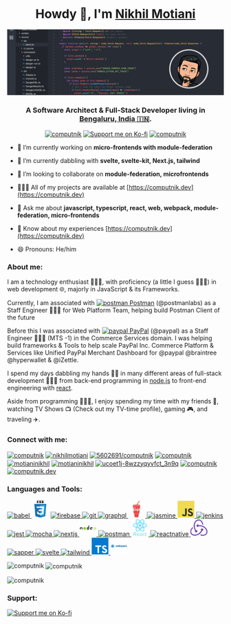 <h1 align="center">Howdy 👋, I'm <a href="https://computnik.dev" target="_blank">Nikhil Motiani</a></h1>
<a href="https://computnik.dev" target="_blank"><img src="https://github.com/computnik/computnik/raw/master/assets/bg.png" alt="computnik" /></a>
<h3 align="center">A Software Architect & Full-Stack Developer living in <a href="https://bengaluruurban.nic.in/en/">Bengaluru, India 🇮🇳</a>.</h3>

<p align="center"> <a href="https://twitter.com/computnik" target="_blank"><img src="https://img.shields.io/twitter/follow/computnik?logo=twitter&style=for-the-badge" alt="computnik" /></a> <a href="https://ko-fi.com/C0C44N7D3"><img src="https://ko-fi.com/img/githubbutton_sm.svg" alt="Support me on Ko-fi" /></a> <span><a href="https://computnik.dev" target="_blank"><img src="https://github.com/computnik/computnik/raw/master/assets/visit-website.svg" width="165" height="40" alt="computnik" /></a> </span>

<!-- <a href="https://computnik.dev" target="_blank"><img src="https://img.shields.io/badge/WEBSITE-computnik.dev-blue?style=for-the-badge&logo=google-chrome" /></a> -->
</p>



- 🔭 I’m currently working on **micro-frontends with module-federation**

- 🌱 I’m currently dabbling with **svelte, svelte-kit, Next.js, tailwind**

- 🤝 I’m looking to collaborate on **module-federation, microfrontends**

- 👨🏻‍💻 All of my projects are available at [https://computnik.dev](https://computnik.dev)

<!-- - 📝 I regularly write articles on [https://computnik.dev/](https://computnik.dev/) -->

- 💬 Ask me about **javascript, typescript, react, web, webpack, module-federation, micro-frontends**

- 📄 Know about my experiences [https://computnik.dev](https://computnik.dev)

- 😄 Pronouns: He/him


<h3 align="left">About me:</h3>
<p align="left">
    I am a technology enthusiast 👨🏻‍💻, with proficiency (a little I guess 🤷🏻‍♂️) in web development 🌐, majorly in JavaScript & its Frameworks.
</p>

<p align="left">
    Currently, I am associated with <a href="https://www.postman.com/" target="_blank"> <img src="https://www.vectorlogo.zone/logos/getpostman/getpostman-icon.svg" alt="postman" width="15" height="15"/> Postman</a> (@postmanlabs) as a Staff Engineer 👨🏻‍💼 for Web Platform Team, helping build Postman Client of the future
</p>
<p align="left">
    Before this I was associated with <a href="https://www.paypal.com/" target="_blank"><img src="https://www.paypalobjects.com/webstatic/icon/pp32.png" alt="paypal" width="15" height="15" /> PayPal</a> (@paypal) as a Staff Engineer 👨🏻‍💼 (MTS -1) in the Commerce Services domain. I was helping build frameworks & Tools to help scale PayPal Inc. Commerce Platform & Services like Unified PayPal Merchant Dashboard for @paypal @braintree @hyperwallet & @iZettle.
</p>

<p align="left">
    I spend my days dabbling my hands 🙌🏻 in many different areas of full-stack development 👨🏻‍💻 from back-end programming in <a href="https://nodejs.org/">node.js</a>  to front-end engineering with <a href="https://reactjs.org/">react</a>.
</p>

<p align="left">
    Aside from programming 👨🏻‍💻, I enjoy spending my time with my friends 👥, watching TV Shows 📺 (Check out my TV-time profile), gaming 🎮, and traveling ✈️.
</p>

<h3 align="left">Connect with me:</h3>
<p align="left">
<!--    <a href="https://codepen.io/computnik" target="blank"><img align="center" src="https://cdn.jsdelivr.net/npm/simple-icons@v4/icons/codepen.svg" alt="computnik" height="30" width="40" /></a> -->
<!--    <a href="https://dev.to/computnik" target="blank"><img align="center" src="https://cdn.jsdelivr.net/npm/simple-icons@v4/icons/dev-dot-to.svg" alt="computnik" height="30" width="40" /></a> -->
    <a href="https://twitter.com/computnik" target="blank"><img align="center" src="https://cdn.jsdelivr.net/npm/simple-icons@v4/icons/twitter.svg" alt="computnik" height="30" width="40" /></a>
    <a href="https://linkedin.com/in/nikhilmotiani" target="blank"><img align="center" src="https://cdn.jsdelivr.net/npm/simple-icons@v4/icons/linkedin.svg" alt="nikhilmotiani" height="30" width="40" /></a>
    <a href="https://stackoverflow.com/users/5602691/computnik" target="blank"><img align="center" src="https://cdn.jsdelivr.net/npm/simple-icons@v4/icons/stackoverflow.svg" alt="5602691/computnik" height="30" width="40" /></a>
    <a href="https://codesandbox.com/computnik" target="blank"><img align="center" src="https://cdn.jsdelivr.net/npm/simple-icons@v4/icons/codesandbox.svg" alt="computnik" height="30" width="40" /></a>
<!--    <a href="https://kaggle.com/computnik" target="blank"><img align="center" src="https://cdn.jsdelivr.net/npm/simple-icons@v4/icons/kaggle.svg" alt="computnik" height="30" width="40" /></a> -->
    <a href="https://fb.com/motianinikhil" target="blank"><img align="center" src="https://cdn.jsdelivr.net/npm/simple-icons@v4/icons/facebook.svg" alt="motianinikhil" height="30" width="40" /></a>
    <a href="https://instagram.com/motianinikhil" target="blank"><img align="center" src="https://cdn.jsdelivr.net/npm/simple-icons@v4/icons/instagram.svg" alt="motianinikhil" height="30" width="40" /></a>
<!--    <a href="https://dribbble.com/computnik" target="blank"><img align="center" src="https://cdn.jsdelivr.net/npm/simple-icons@v4/icons/dribbble.svg" alt="computnik" height="30" width="40" /></a> -->
<!--    <a href="https://www.behance.net/computnik" target="blank"><img align="center" src="https://cdn.jsdelivr.net/npm/simple-icons@v4/icons/behance.svg" alt="computnik" height="30" width="40" /></a> -->
<!--    <a href="https://medium.com/@computnik" target="blank"><img align="center" src="https://cdn.jsdelivr.net/npm/simple-icons@v4/icons/medium.svg" alt="@computnik" height="30" width="40" /></a> -->
    <a href="https://www.youtube.com/channel/UCOeT1j-8WZZYqyVfcT_3n9Q" target="blank"><img align="center" src="https://cdn.jsdelivr.net/npm/simple-icons@v4/icons/youtube.svg" alt="ucoet1j-8wzzyqyvfct_3n9q" height="30" width="40" /></a>
<!--    <a href="https://www.codechef.com/users/computnik" target="blank"><img align="center" src="https://cdn.jsdelivr.net/npm/simple-icons@v4/icons/codechef.svg" alt="computnik" height="30" width="40" /></a> -->
    <a href="https://www.hackerrank.com/computnik" target="blank"><img align="center" src="https://cdn.jsdelivr.net/npm/simple-icons@v4/icons/hackerrank.svg" alt="computnik" height="30" width="40" /></a>
<!--    <a href="https://auth.geeksforgeeks.org/user/computnik" target="blank"><img align="center" src="https://cdn.jsdelivr.net/npm/simple-icons@v4/icons/geeksforgeeks.svg" alt="computnik" height="30" width="40" /></a> -->
<!--    <a href="/https://computnik.dev/rss" target="blank"><img align="center" src="https://cdn.jsdelivr.net/npm/simple-icons@v4/icons/rss.svg" alt="https://computnik.dev/rss" height="30" width="40" /></a> -->
    <a href="https://computnik.dev" target="_blank"><img align="center" src="https://cdn.jsdelivr.net/npm/simple-icons@v4/icons/googlechrome.svg" alt="computnik.dev" height="30" width="40" /></a>
</p>

<h3 align="left">Languages and Tools:</h3>
<p align="left"> <a href="https://babeljs.io/" target="_blank"> <img src="https://d33wubrfki0l68.cloudfront.net/7a197cfe44548cc1a3f581152af70a3051e11671/78df8/img/babel.svg" alt="babel" width="40" height="40"/> </a> <a href="https://www.w3schools.com/css/" target="_blank"> <img src="https://raw.githubusercontent.com/devicons/devicon/master/icons/css3/css3-original-wordmark.svg" alt="css3" width="40" height="40"/></a> <a href="https://firebase.google.com/" target="_blank"> <img src="https://www.vectorlogo.zone/logos/firebase/firebase-icon.svg" alt="firebase" width="40" height="40"/> </a> <a href="https://git-scm.com/" target="_blank"> <img src="https://www.vectorlogo.zone/logos/git-scm/git-scm-icon.svg" alt="git" width="40" height="40"/> </a> <a href="https://graphql.org" target="_blank"> <img src="https://www.vectorlogo.zone/logos/graphql/graphql-icon.svg" alt="graphql" width="40" height="40"/> </a> <a href="https://gulpjs.com" target="_blank"> <img src="https://raw.githubusercontent.com/devicons/devicon/master/icons/gulp/gulp-plain.svg" alt="gulp" width="40" height="40"/> </a> <a href="https://jasmine.github.io/" target="_blank"> <img src="https://www.vectorlogo.zone/logos/jasmine/jasmine-icon.svg" alt="jasmine" width="40" height="40"/> </a> <a href="https://developer.mozilla.org/en-US/docs/Web/JavaScript" target="_blank"> <img src="https://raw.githubusercontent.com/devicons/devicon/master/icons/javascript/javascript-original.svg" alt="javascript" width="40" height="40"/> </a> <a href="https://www.jenkins.io" target="_blank"> <img src="https://www.vectorlogo.zone/logos/jenkins/jenkins-icon.svg" alt="jenkins" width="40" height="40"/> </a> <a href="https://jestjs.io" target="_blank"> <img src="https://www.vectorlogo.zone/logos/jestjsio/jestjsio-icon.svg" alt="jest" width="40" height="40"/> </a> <a href="https://mochajs.org" target="_blank"> <img src="https://www.vectorlogo.zone/logos/mochajs/mochajs-icon.svg" alt="mocha" width="40" height="40"/> </a> <a href="https://nextjs.org/" target="_blank"> <img src="https://nextjs.org/static/favicon/apple-touch-icon.png" alt="nextjs" width="40" height="40"/> </a> <a href="https://nodejs.org" target="_blank"> <img src="https://raw.githubusercontent.com/devicons/devicon/master/icons/nodejs/nodejs-original-wordmark.svg" alt="nodejs" width="40" height="40"/> </a> <a href="https://postman.com" target="_blank"> <img src="https://www.vectorlogo.zone/logos/getpostman/getpostman-icon.svg" alt="postman" width="40" height="40"/> </a> <a href="https://reactjs.org/" target="_blank"> <img src="https://raw.githubusercontent.com/devicons/devicon/master/icons/react/react-original-wordmark.svg" alt="react" width="40" height="40"/> </a> <a href="https://reactnative.dev/" target="_blank"> <img src="https://reactnative.dev/img/header_logo.svg" alt="reactnative" width="40" height="40"/> </a> <a href="https://redux.js.org" target="_blank"> <img src="https://raw.githubusercontent.com/devicons/devicon/master/icons/redux/redux-original.svg" alt="redux" width="40" height="40"/> </a> <a href="https://sapper.svelte.dev/" target="_blank"> <img src="https://raw.githubusercontent.com/bestofjs/bestofjs-webui/master/public/logos/sapper.svg" alt="sapper" width="40" height="40"/> </a> <a href="https://svelte.dev" target="_blank"> <img src="https://upload.wikimedia.org/wikipedia/commons/1/1b/Svelte_Logo.svg" alt="svelte" width="40" height="40"/> </a> <a href="https://tailwindcss.com/" target="_blank"> <img src="https://www.vectorlogo.zone/logos/tailwindcss/tailwindcss-icon.svg" alt="tailwind" width="40" height="40"/> </a> <a href="https://www.typescriptlang.org/" target="_blank"> <img src="https://raw.githubusercontent.com/devicons/devicon/master/icons/typescript/typescript-original.svg" alt="typescript" width="40" height="40"/> </a> <a href="https://webpack.js.org" target="_blank"> <img src="https://raw.githubusercontent.com/devicons/devicon/d00d0969292a6569d45b06d3f350f463a0107b0d/icons/webpack/webpack-original-wordmark.svg" alt="webpack" width="40" height="40"/> </a> </p>


<p><img align="left" src="https://github-readme-stats.vercel.app/api/top-langs?username=computnik&show_icons=true&locale=en&layout=compact" alt="computnik" /></p>

<p>&nbsp;<img align="center" src="https://github-readme-stats.vercel.app/api?username=computnik&show_icons=true&locale=en" alt="computnik" /></p>

<p><img align="center" src="https://github-readme-streak-stats.herokuapp.com/?user=computnik&" alt="computnik" /></p>

<!-- <h3 align="left">Github Trophies:</h3>
<p align="center"><img src="https://github-profile-trophy.vercel.app/?username=computnik" alt="computnik" /></p> -->


<h3 align="left">Support:</h3>
<p><a href="https://ko-fi.com/C0C44N7D3"><img src="https://ko-fi.com/img/githubbutton_sm.svg" alt="Support me on Ko-fi" /></a></p><br><br>

